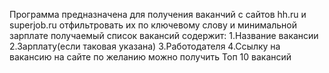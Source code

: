 Программа предназначена для получения ваканчий с сайтов hh.ru и superjob.ru отфильтровать их по ключевому слову и минимальной зарплате
получаемый список вакансий содержит:
1.Название вакансии
2.Зарплату(если таковая указана)
3.Работодателя
4.Ссылку на вакансию на сайте
по желанию можно получить Топ 10 вакансий
